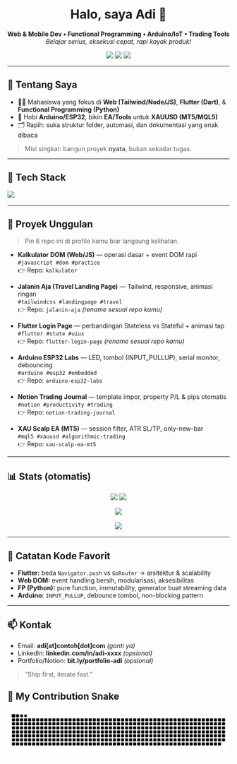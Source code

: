 <!-- Banner -->
<h1 align="center">Halo, saya Adi 👋</h1>
<p align="center">
  <b>Web & Mobile Dev • Functional Programming • Arduino/IoT • Trading Tools</b><br/>
  <i>Belajar serius, eksekusi cepat, rapi kayak produk!</i>
</p>

<!-- Badges -->
<p align="center">
  <a href="https://github.com/adii83?tab=followers"><img src="https://img.shields.io/github/followers/adii83?style=for-the-badge" /></a>
  <a href="https://github.com/adii83"><img src="https://img.shields.io/badge/From-Indonesia-%23e74c3c?style=for-the-badge" /></a>
  <img src="https://komarev.com/ghpvc/?username=adii83&style=for-the-badge" />
</p>

---

## 🚀 Tentang Saya
- 🧑‍🎓 Mahasiswa yang fokus di **Web (Tailwind/Node/JS)**, **Flutter (Dart)**, & **Functional Programming (Python)**  
- 🔧 Hobi **Arduino/ESP32**, bikin **EA/Tools** untuk **XAUUSD (MT5/MQL5)**  
- 🗂️ Rapih: suka struktur folder, automasi, dan dokumentasi yang enak dibaca  

> Misi singkat: bangun proyek **nyata**, bukan sekadar tugas.

---

## 🧰 Tech Stack
<p>
  <img src="https://skillicons.dev/icons?i=html,css,tailwind,js,nodejs,flutter,dart,py,arduino,git,github,vscode&perline=12" />
</p>

---

## 🧩 Proyek Unggulan
> Pin 6 repo ini di profile kamu biar langsung kelihatan.

- **Kalkulator DOM (Web/JS)** — operasi dasar + event DOM rapi  
  `#javascript #dom #practice`  
  👉 Repo: `kalkulator`

- **Jalanin Aja (Travel Landing Page)** — Tailwind, responsive, animasi ringan  
  `#tailwindcss #landingpage #travel`  
  👉 Repo: `jalanin-aja` *(rename sesuai repo kamu)*

- **Flutter Login Page** — perbandingan Stateless vs Stateful + animasi tap  
  `#flutter #state #uiux`  
  👉 Repo: `flutter-login-page` *(rename sesuai repo kamu)*

- **Arduino ESP32 Labs** — LED, tombol (INPUT_PULLUP), serial monitor, debouncing  
  `#arduino #esp32 #embedded`  
  👉 Repo: `arduino-esp32-labs`

- **Notion Trading Journal** — template impor, property P/L & pips otomatis  
  `#notion #productivity #trading`  
  👉 Repo: `notion-trading-journal`

- **XAU Scalp EA (MT5)** — session filter, ATR SL/TP, only-new-bar  
  `#mql5 #xauusd #algorithmic-trading`  
  👉 Repo: `xau-scalp-ea-mt5`

---

## 📊 Stats (otomatis)
<p align="center">
  <img height="165" src="https://github-readme-stats.vercel.app/api?username=adii83&show_icons=true&theme=tokyonight" />
  <img height="165" src="https://github-readme-stats.vercel.app/api/top-langs/?username=adii83&layout=compact&theme=tokyonight" />
</p>

<p align="center">
  <img src="https://streak-stats.demolab.com?user=adii83&theme=tokyonight" height="165"/>
</p>

<p align="center">
  <img src="https://github-profile-trophy.vercel.app/?username=adii83&theme=onedark&no-frame=true&row=1&column=6" />
</p>

---

## 📝 Catatan Kode Favorit
- **Flutter:** beda `Navigator.push` vs `GoRouter` → arsitektur & scalability
- **Web DOM:** event handling bersih, modularisasi, aksesibilitas
- **FP (Python):** pure function, immutability, generator buat streaming data
- **Arduino:** `INPUT_PULLUP`, debounce tombol, non-blocking pattern

---

## 📫 Kontak
- Email: **adi[at]contoh[dot]com** *(ganti ya)*  
- LinkedIn: **linkedin.com/in/adi-xxxx** *(opsional)*  
- Portfolio/Notion: **bit.ly/portfolio-adi** *(opsional)*

> “Ship first, iterate fast.”
## 🐍 My Contribution Snake
<p align="center">
 <img src="https://raw.githubusercontent.com/adii83/adii83/output/dist/snake.svg" alt="Snake animation" />
</p>

